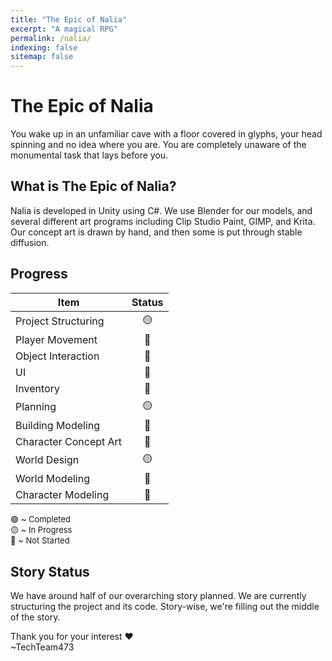 ```yaml
---
title: "The Epic of Nalia"
excerpt: "A magical RPG"
permalink: /nalia/
indexing: false
sitemap: false
---
```


<style>
    p.small-text {
        font-size: small;
        margin: 0px 0px 0px 0px;
        line-height: 1.3em;
    }
    p.top-margin {
        margin: 5px 0px 0px 0px;
    }
    p.no-padding {
        padding: 0px 0px 0px 0px;
    }
    p.bottom-margin {
        margin: 0px 0px 24.5px 0px;
    }
    p.no-margin {
        margin: 0px 0px 0px 0px;
    }
</style>

# The Epic of Nalia

You wake up in an unfamiliar cave with a floor covered in glyphs, your head spinning and no idea where you are. You are completely unaware of the monumental task that lays before you.

## What is The Epic of Nalia?

Nalia is developed in Unity using C#. We use Blender for our models, and several different art programs including Clip Studio Paint, GIMP, and Krita. Our concept art is drawn by hand, and then some is put through stable diffusion.

## Progress

| <strong>Item</strong> | <strong>Status</strong> |
| --------------------- | :---------------------: |
| Project Structuring   |           🟡            |
| Player Movement       |           🔴            |
| Object Interaction    |           🔴            |
| UI                    |           🔴            |
| Inventory             |           🔴            |
| Planning              |           🟡            |
| Building Modeling     |           🔴            |
| Character Concept Art |           🔴            |
| World Design          |           🟡            |
| World Modeling        |           🔴            |
| Character Modeling    |           🔴            |

<p class="small-text top-margin">
    🟢 ~ Completed
</p>
<p class="small-text no-padding">
    🟡 ~ In Progress
</p>
<p class="small-text no-padding bottom-margin">
    🔴 ~ Not Started 
</p>

## Story Status

<p>
We have around half of our overarching story planned. We are currently structuring the project and its code. Story-wise, we're filling out the middle of the story.
</p>

<p class="no-margin">
Thank you for your interest ❤️
</p>
~TechTeam473
